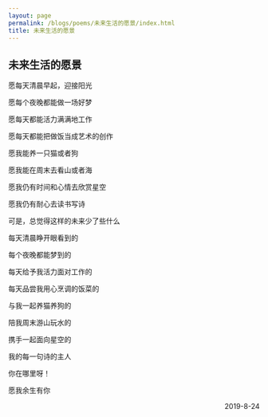 ```yaml
---
layout: page
permalink: /blogs/poems/未来生活的愿景/index.html
title: 未来生活的愿景
---
```


## 未来生活的愿景

愿每天清晨早起，迎接阳光

愿每个夜晚都能做一场好梦

愿每天都能活力满满地工作

愿每天都能把做饭当成艺术的创作

愿我能养一只猫或者狗

愿我能在周末去看山或者海

愿我仍有时间和心情去欣赏星空

愿我仍有耐心去读书写诗

可是，总觉得这样的未来少了些什么

每天清晨睁开眼看到的

每个夜晚都能梦到的

每天给予我活力面对工作的

每天品尝我用心烹调的饭菜的

与我一起养猫养狗的

陪我周末游山玩水的

携手一起面向星空的

我的每一句诗的主人

你在哪里呀！

愿我余生有你

<p align="right">2019-8-24</p>
